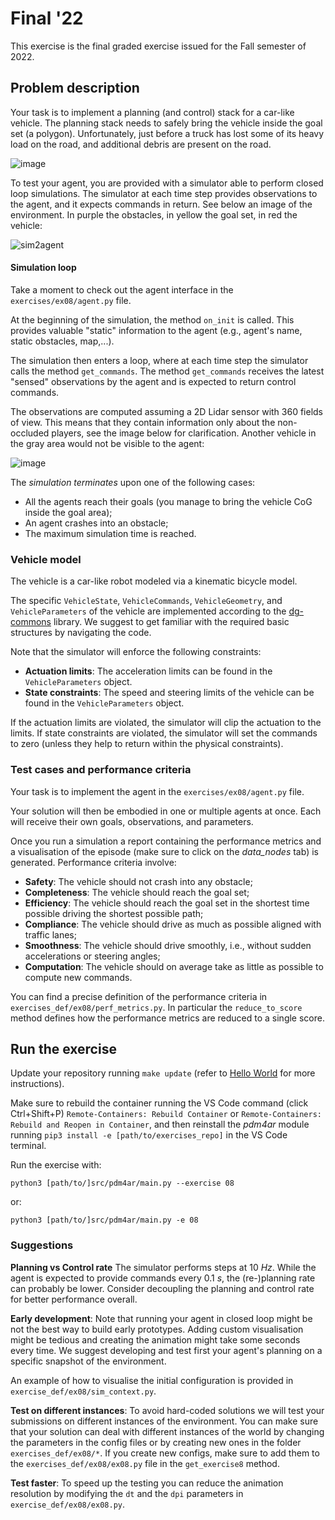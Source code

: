 # Final '22

This exercise is the final graded exercise issued for the Fall semester of 2022.

## Problem description
Your task is to implement a planning (and control) stack for a car-like vehicle.
The planning stack needs to safely bring the vehicle inside the goal set (a polygon). 
Unfortunately, just before a truck has lost some of its heavy load on the road, and additional debris are present on the road.  

![image](https://user-images.githubusercontent.com/18750753/207476501-2330675d-d18e-4897-a29f-4ad8ac30d4f0.png)

To test your agent, you are provided with a simulator able to perform closed loop simulations.
The simulator at each time step provides observations to the agent, and it expects commands in return.
See below an image of the environment. In purple the obstacles, in yellow the goal set, in red the vehicle:

![sim2agent](https://user-images.githubusercontent.com/18750753/144580159-d4d29506-03b2-49b9-b4b8-3cde701cc7d4.png)

#### Simulation loop
Take a moment to check out the agent interface in the `exercises/ex08/agent.py` file.

At the beginning of the simulation, the method `on_init` is called.
This provides valuable "static" information to the agent (e.g., agent's name, static obstacles, map,...).

The simulation then enters a loop, where at each time step the simulator calls the method `get_commands`.
The method `get_commands` receives the latest "sensed" observations by the agent and is expected to return control commands.

The observations are computed assuming a 2D Lidar sensor with 360 fields of view. 
This means that they contain information only about the non-occluded players, see the image below for clarification.
Another vehicle in the gray area would not be visible to the agent:

![image](https://user-images.githubusercontent.com/18750753/207558372-afd91da4-4e0d-47a0-ae54-eb6dc7e013f4.png)


The *simulation terminates* upon one of the following cases:
- All the agents reach their goals (you manage to bring the vehicle CoG inside the goal area);
- An agent crashes into an obstacle;
- The maximum simulation time is reached.

### Vehicle model
The vehicle is a car-like robot modeled via a kinematic bicycle model.

The specific `VehicleState`, `VehicleCommands`, `VehicleGeometry`, and `VehicleParameters` of the vehicle are implemented according to the [dg-commons](https://github.com/idsc-frazzoli/dg-commons) library.
We suggest to get familiar with the required basic structures by navigating the code. 

Note that the simulator will enforce the following constraints:
- **Actuation limits**: The acceleration limits can be found in the `VehicleParameters` object.
- **State constraints**: The speed and steering limits of the vehicle can be found in the `VehicleParameters` object.

If the actuation limits are violated, the simulator will clip the actuation to the limits.
If state constraints are violated, the simulator will set the commands to zero (unless they help to return within the physical constraints).

### Test cases and performance criteria
Your task is to implement the agent in the `exercises/ex08/agent.py` file.

Your solution will then be embodied in one or multiple agents at once. 
Each will receive their own goals, observations, and parameters.

Once you run a simulation a report containing the performance metrics and a visualisation of the episode (make sure to click on the _data_nodes_ tab) is generated.
Performance criteria involve:
- **Safety**: The vehicle should not crash into any obstacle;
- **Completeness**: The vehicle should reach the goal set;
- **Efficiency**: The vehicle should reach the goal set in the shortest time possible driving the shortest possible path;
- **Compliance**: The vehicle should drive as much as possible aligned with traffic lanes;
- **Smoothness**: The vehicle should drive smoothly, i.e., without sudden accelerations or steering angles;
- **Computation**: The vehicle should on average take as little as possible to compute new commands.

You can find a precise definition of the performance criteria in `exercises_def/ex08/perf_metrics.py`.
In particular the `reduce_to_score` method defines how the performance metrics are reduced to a single score.


## Run the exercise
Update your repository running `make update` (refer to [Hello World](01-helloworld.md) for more instructions).

Make sure to rebuild the container running the VS Code command (click Ctrl+Shift+P) `Remote-Containers: Rebuild Container` or `Remote-Containers: Rebuild and Reopen in Container`, and then reinstall the *pdm4ar* module running `pip3 install -e [path/to/exercises_repo]` in the VS Code terminal.

Run the exercise with:
```shell
python3 [path/to/]src/pdm4ar/main.py --exercise 08
```
or:
```shell
python3 [path/to/]src/pdm4ar/main.py -e 08
```


### Suggestions

**Planning vs Control rate**
The simulator performs steps at 10 _Hz_. 
While the agent is expected to provide commands every 0.1 _s_, the (re-)planning rate can probably be lower.
Consider decoupling the planning and control rate for better performance overall.

**Early development**: 
Note that running your agent in closed loop might be not the best way to build early prototypes.
Adding custom visualisation might be tedious and creating the animation might take some seconds every time.
We suggest developing and test first your agent's planning on a specific snapshot of the environment.

An example of how to visualise the initial configuration is provided in `exercise_def/ex08/sim_context.py`.

**Test on different instances**:
To avoid hard-coded solutions we will test your submissions on different instances of the environment.
You can make sure that your solution can deal with different instances of the world by changing the parameters in the config files or by creating new ones in the folder `exercises_def/ex08/*`.
If you create new configs, make sure to add them to the `exercises_def/ex08/ex08.py` file in the `get_exercise8` method.

**Test faster**:
To speed up the testing you can reduce the animation resolution by modifying the `dt` and the `dpi` parameters in `exercise_def/ex08/ex08.py`.
